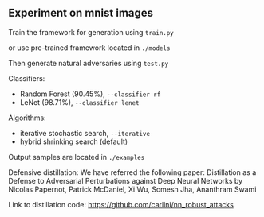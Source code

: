 ## Experiment on mnist images

Train the framework for generation using `train.py`

or use pre-trained framework located in `./models`

Then generate natural adversaries using `test.py`

Classifiers: 
- Random Forest (90.45%), `--classifier rf`
- LeNet (98.71%), `--classifier lenet`

Algorithms: 
- iterative stochastic search, `--iterative` 
- hybrid shrinking search (default)

Output samples are located in `./examples`

Defensive distillation:
We have referred the following paper:
Distillation as a Defense to Adversarial Perturbations against Deep Neural Networks by Nicolas Papernot, Patrick McDaniel, Xi Wu, Somesh Jha, Ananthram Swami

Link to distillation code: https://github.com/carlini/nn_robust_attacks
